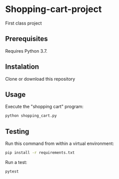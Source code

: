 # Shopping-cart-project
First class project


## Prerequisites

Requires Python 3.7.

## Instalation 

Clone or download this repository

## Usage

Execute the "shopping cart" program:

```sh
python shopping_cart.py
```

## Testing

Run this command from within a virtual environment:
```sh
pip install -r requirements.txt
```

Run a test:

```sh
pytest
```
